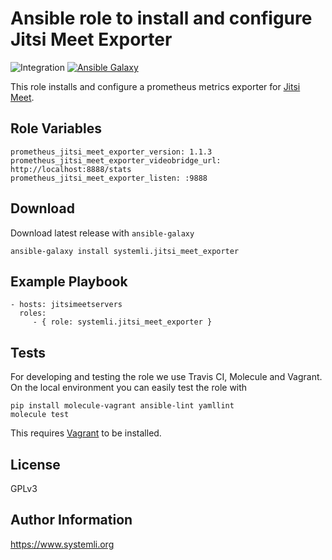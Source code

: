 # Ansible role to install and configure Jitsi Meet Exporter

![Integration](https://github.com/systemli/ansible-role-jitsi-meet-exporter/workflows/Integration/badge.svg?branch=master)
[![Ansible Galaxy](http://img.shields.io/badge/ansible--galaxy-jitsi_meet_exporter-blue.svg)](https://galaxy.ansible.com/systemli/jitsi_meet_exporter/)

This role installs and configure a prometheus metrics exporter for [Jitsi Meet](https://jitsi.org/jitsi-meet/).

Role Variables
--------------

```
prometheus_jitsi_meet_exporter_version: 1.1.3
prometheus_jitsi_meet_exporter_videobridge_url: http://localhost:8888/stats
prometheus_jitsi_meet_exporter_listen: :9888
```

Download
--------

Download latest release with `ansible-galaxy`

	ansible-galaxy install systemli.jitsi_meet_exporter

Example Playbook
----------------

```
- hosts: jitsimeetservers
  roles:
     - { role: systemli.jitsi_meet_exporter }
```

Tests
-----

For developing and testing the role we use Travis CI, Molecule and Vagrant. On the local environment you can easily test the role with

```
pip install molecule-vagrant ansible-lint yamllint
molecule test
```

This requires [Vagrant](https://www.vagrantup.com/downloads.html) to be installed.

License
-------

GPLv3

Author Information
------------------

https://www.systemli.org
